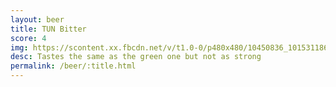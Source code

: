 ```yaml
---
layout: beer
title: TUN Bitter
score: 4
img: https://scontent.xx.fbcdn.net/v/t1.0-0/p480x480/10450836_10153118667958745_9176447944373645082_n.jpg?oh=a39de70d6e9921f797a30c96d6f1ca3d&oe=5879B0FF
desc: Tastes the same as the green one but not as strong
permalink: /beer/:title.html
---
```

